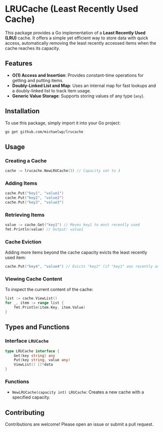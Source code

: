 # LRUCache (Least Recently Used Cache)

This package provides a Go implementation of a **Least Recently Used (LRU)** cache. It offers a simple yet efficient way to store data with quick access, automatically removing the least recently accessed items when the cache reaches its capacity.

## Features

- **O(1) Access and Insertion**: Provides constant-time operations for getting and putting items.
- **Doubly-Linked List and Map**: Uses an internal map for fast lookups and a doubly-linked list to track item usage.
- **Generic Value Storage**: Supports storing values of any type (`any`).

## Installation

To use this package, simply import it into your Go project:

```bash
go get github.com/michaelwp/lrucache
```

## Usage

### Creating a Cache

```go
cache := lrucache.NewLRUCache(3) // Capacity set to 3
```

### Adding Items

```go
cache.Put("key1", "value1")
cache.Put("key2", "value2")
cache.Put("key3", "value3")
```

### Retrieving Items

```go
value := cache.Get("key1") // Moves key1 to most recently used
fmt.Println(value) // Output: value1
```

### Cache Eviction

Adding more items beyond the cache capacity evicts the least recently used item:

```go
cache.Put("key4", "value4") // Evicts "key2" (if "key1" was recently accessed)
```

### Viewing Cache Content

To inspect the current content of the cache:

```go
list := cache.ViewList()
for _, item := range list {
    fmt.Println(item.Key, item.Value)
}
```

## Types and Functions

### Interface `LRUCache`

```go
type LRUCache interface {
	Get(key string) any
	Put(key string, value any)
	ViewList() []*data
}
```

### Functions

- `NewLRUCache(capacity int) LRUCache`: Creates a new cache with a specified capacity.

## Contributing

Contributions are welcome! Please open an issue or submit a pull request.
